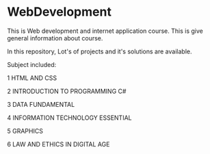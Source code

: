 # WebDevelopment

This is Web development and internet application course. This is give general information about course.

In this repository, Lot's of projects and it's solutions are available.

Subject included:

1 HTML AND CSS

2 INTRODUCTION TO PROGRAMMING C#

3 DATA FUNDAMENTAL

4 INFORMATION TECHNOLOGY ESSENTIAL

5 GRAPHICS

6 LAW AND ETHICS IN DIGITAL AGE

